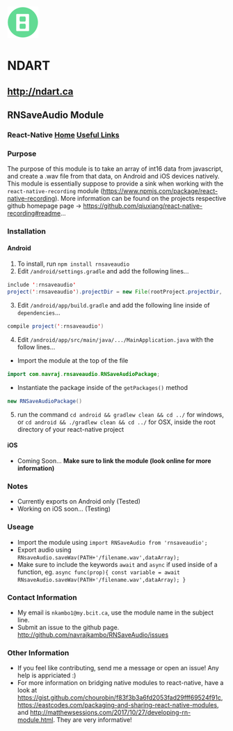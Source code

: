 # ![NDART LOGO](/72x72.png?raw=true)
# NDART
## http://ndart.ca
##
## RNSaveAudio Module
### React-Native [Home](README.md) [Useful Links](UsefulLinks.md)
###
### Purpose
The purpose of this module is to take an array of int16 data from javascript, and create a .wav file from that data, on Android and iOS devices natively. This module is essentially suppose to provide a sink when working with the `react-native-recording` module (https://www.npmjs.com/package/react-native-recording). More information can be found on the projects respective github homepage page -> https://github.com/qiuxiang/react-native-recording#readme...
### Installation
#### Android
1) To install, run `npm install rnsaveaudio`
2) Edit `/android/settings.gradle` and add the following lines...
``` java
include ':rnsaveaudio'
project(':rnsaveaudio').projectDir = new File(rootProject.projectDir, '../node_modules/rnsaveaudio/android')
```
3) Edit `/android/app/build.gradle` and add the following line inside of `dependencies`...
``` java
compile project(':rnsaveaudio')
```
4) Edit `/android/app/src/main/java/.../MainApplication.java` with the follow lines...
- Import the module at the top of the file
```java
import com.navraj.rnsaveaudio.RNSaveAudioPackage;
```
- Instantiate the package inside of the `getPackages()` method
```java
new RNSaveAudioPackage()
```
5) run the command `cd android && gradlew clean && cd ../` for windows, or `cd android && ./gradlew clean && cd ../` for OSX, inside the root directory of your react-native project
#### iOS
- Coming Soon...
__Make sure to link the module (look online for more information)__
### Notes
- Currently exports on Android only (Tested)
- Working on iOS soon... (Testing)
### Useage
- Import the module using `import RNSaveAudio from 'rnsaveaudio';`
- Export audio using `RNsaveAudio.saveWav(PATH+'/filename.wav',dataArray);`
- Make sure to include the keywords `await` and `async` if used inside of a function, eg. `async func(prop){ const variable = await RNsaveAudio.saveWav(PATH+'/filename.wav',dataArray); }`
### Contact Information
- My email is `nkambo1@my.bcit.ca`, use the module name in the subject line.
- Submit an issue to the github page. http://github.com/navrajkambo/RNSaveAudio/issues
### Other Information
- If you feel like contributing, send me a message or open an issue! Any help is appriciated :)
- For more information on bridging native modules to react-native, have a look at https://gist.github.com/chourobin/f83f3b3a6fd2053fad29fff69524f91c, https://eastcodes.com/packaging-and-sharing-react-native-modules, and http://matthewsessions.com/2017/10/27/developing-rn-module.html. They are very informative!
